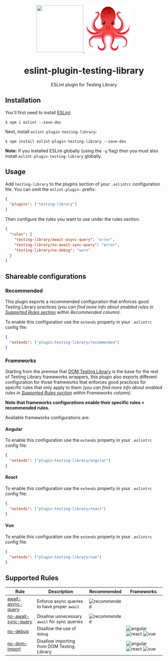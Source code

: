 <div align="center">
  <a href="https://eslint.org/">
    <img width="150" height="150" src="https://eslint.org/assets/img/logo.svg">
  </a>
  <a href="https://testing-library.com/">
    <img width="150" height="150" src="https://raw.githubusercontent.com/testing-library/dom-testing-library/master/other/octopus.png">
  </a>
  <h1>eslint-plugin-testing-library</h1>
  <p>ESLint plugin for Testing Library</p>
</div>

## Installation

You'll first need to install [ESLint](http://eslint.org):

```
$ npm i eslint --save-dev
```

Next, install `eslint-plugin-testing-library`:

```
$ npm install eslint-plugin-testing-library --save-dev
```

**Note:** If you installed ESLint globally (using the `-g` flag) then you must also install `eslint-plugin-testing-library` globally.

## Usage

Add `testing-library` to the plugins section of your `.eslintrc` configuration file. You can omit the `eslint-plugin-` prefix:

```json
{
  "plugins": ["testing-library"]
}
```

Then configure the rules you want to use under the rules section.

```json
{
  "rules": {
    "testing-library/await-async-query": "error",
    "testing-library/no-await-sync-query": "error",
    "testing-library/no-debug": "warn"
  }
}
```

## Shareable configurations

### Recommended

This plugin exports a recommended configuration that enforces good
Testing Library practices _(you can find more info about enabled rules
in [Supported Rules section](#supported-rules) within Recommended
column)_.

To enable this configuration use the `extends` property in your
`.eslintrc` config file:

```json
{
  "extends": ["plugin:testing-library/recommended"]
}
```

### Frameworks

Starting from the premise that
[DOM Testing Library](https://testing-library.com/docs/dom-testing-library/intro)
is the base for the rest of Testing Library frameworks wrappers, this
plugin also exports different configuration for those frameworks that
enforces good practices for specific rules that only apply to them _(you
can find more info about enabled rules in
[Supported Rules section](#supported-rules) within Frameworks column)_.

**Note that frameworks configurations enable their specific rules +
recommended rules.**

Available frameworks configurations are:

#### Angular

To enable this configuration use the `extends` property in your
`.eslintrc` config file:

```json
{
  "extends": ["plugin:testing-library/angular"]
}
```

#### React

To enable this configuration use the `extends` property in your
`.eslintrc` config file:

```json
{
  "extends": ["plugin:testing-library/react"]
}
```

#### Vue

To enable this configuration use the `extends` property in your
`.eslintrc` config file:

```json
{
  "extends": ["plugin:testing-library/vue"]
}
```

## Supported Rules

| Rule                                                     | Description                                   | Recommended      | Frameworks                       |
| -------------------------------------------------------- | --------------------------------------------- | ---------------- | -------------------------------- |
| [await-async-query](docs/rules/await-async-query.md)     | Enforce async queries to have proper `await`  | ![recommended][] |                                  |
| [no-await-sync-query](docs/rules/no-await-sync-query.md) | Disallow unnecessary `await` for sync queries | ![recommended][] |                                  |
| [no-debug](docs/rules/no-debug.md)                       | Disallow the use of `debug`                   |                  | ![angular][] ![react][] ![vue][] |
| [no-dom-import](docs/rules/no-dom-import.md)             | Disallow importing from DOM Testing Library   |                  | ![angular][] ![react][] ![vue][] |

[recommended]: https://img.shields.io/badge/recommended-lightgrey?style=flat-square
[angular]: https://img.shields.io/badge/-Angular-black?style=flat-square&logo=angular&logoColor=white&labelColor=DD0031&color=black
[react]: https://img.shields.io/badge/-React-black?style=flat-square&logo=react&logoColor=white&labelColor=61DAFB&color=black
[vue]: https://img.shields.io/badge/-Vue-black?style=flat-square&logo=vue.js&logoColor=white&labelColor=4FC08D&color=black
